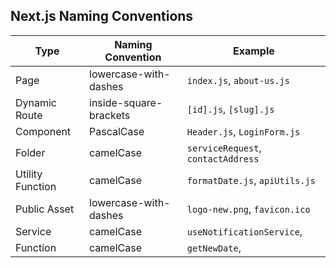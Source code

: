 ## Next.js Naming Conventions


| Type                | Naming Convention            | Example                          |
|---------------------|------------------------------|----------------------------------|
| Page                | lowercase-with-dashes        | `index.js`, `about-us.js`        |
| Dynamic Route       | inside-square-brackets       | `[id].js`, `[slug].js`           |
| Component           | PascalCase                   | `Header.js`, `LoginForm.js`      |
| Folder              | camelCase                    | `serviceRequest`, `contactAddress`|
| Utility Function    | camelCase                    | `formatDate.js`, `apiUtils.js`   |
| Public Asset        | lowercase-with-dashes        | `logo-new.png`, `favicon.ico`    |
| Service             | camelCase                    | `useNotificationService`,        |
| Function            | camelCase                    | `getNewDate`,                    |

   
